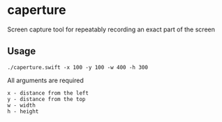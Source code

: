 # caperture
Screen capture tool for repeatably recording an exact part of the screen

## Usage
```./caperture.swift -x 100 -y 100 -w 400 -h 300```

All arguments are required

```
x - distance from the left
y - distance from the top
w - width
h - height
```

